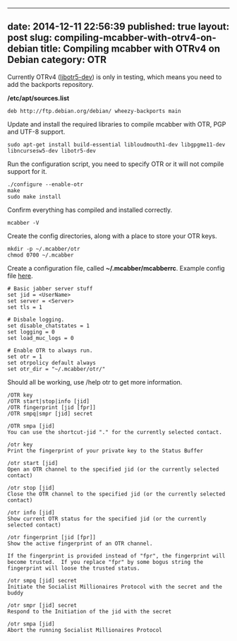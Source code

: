 
---
date: 2014-12-11 22:56:39
published: true
layout: post
slug: compiling-mcabber-with-otrv4-on-debian
title:  Compiling mcabber with OTRv4 on Debian
category: OTR
---

Currently OTRv4 ([libotr5-dev](https://packages.debian.org/wheezy-backports/libotr5-dev)) is only in testing, which means you need to add the backports repository.

__/etc/apt/sources.list__

	deb http://ftp.debian.org/debian/ wheezy-backports main 

Update and install the required libraries to compile mcabber with OTR, PGP and UTF-8 support.

	sudo apt-get install build-essential libloudmouth1-dev libgpgme11-dev libncursesw5-dev libotr5-dev

Run the configuration script, you need to specify OTR or it will not compile support for it.

	./configure --enable-otr
	make
	sudo make install

Confirm everything has compiled and installed correctly.

	mcabber -V

Create the config directories, along with a place to store your OTR keys.

	mkdir -p ~/.mcabber/otr
	chmod 0700 ~/.mcabber

Create a configuration file, called __~/.mcabber/mcabberrc__. Example config file [here](http://mcabber.com/files/mcabberrc.example).

````
# Basic jabber server stuff
set jid = <UserName>
set server = <Server>
set tls = 1

# Disbale logging.
set disable_chatstates = 1
set logging = 0
set load_muc_logs = 0

# Enable OTR to always run.
set otr = 1
set otrpolicy default always
set otr_dir = "~/.mcabber/otr/"
````

Should all be working, use /help otr to get more information.

````
/OTR key
/OTR start|stop|info [jid]
/OTR fingerprint [jid [fpr]]
/OTR smpq|smpr [jid] secret

/OTR smpa [jid]
You can use the shortcut-jid "." for the currently selected contact.

/otr key
Print the fingerprint of your private key to the Status Buffer

/otr start [jid]
Open an OTR channel to the specified jid (or the currently selected contact)

/otr stop [jid]
Close the OTR channel to the specified jid (or the currently selected contact)

/otr info [jid]
Show current OTR status for the specified jid (or the currently selected contact)

/otr fingerprint [jid [fpr]]
Show the active fingerprint of an OTR channel.

If the fingerprint is provided instead of "fpr", the fingerprint will become trusted.  If you replace "fpr" by some bogus string the fingerprint will loose the trusted status.

/otr smpq [jid] secret
Initiate the Socialist Millionaires Protocol with the secret and the buddy

/otr smpr [jid] secret
Respond to the Initiation of the jid with the secret

/otr smpa [jid]
Abort the running Socialist Millionaires Protocol
````
